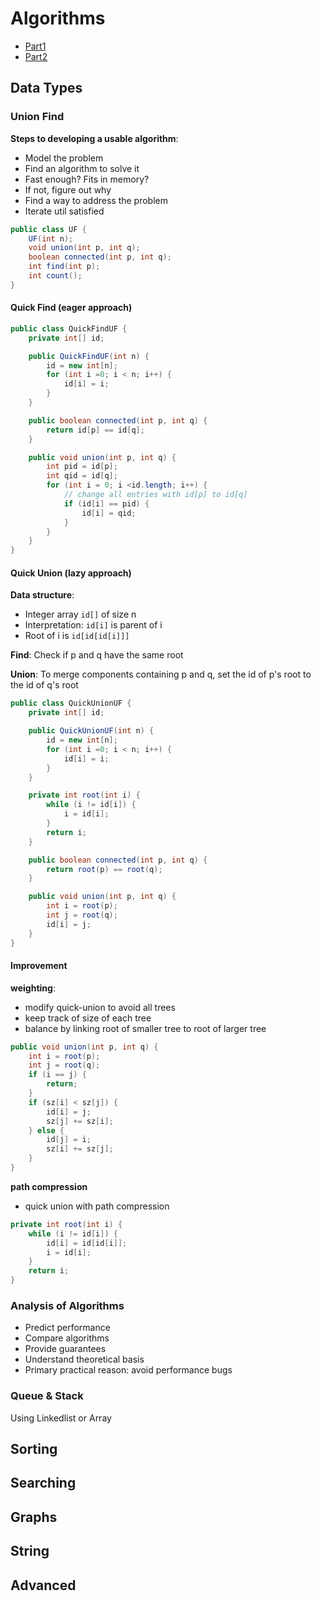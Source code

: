 # Algorithms

- [Part1](https://www.coursera.org/learn/algorithms-part1)
- [Part2](https://www.coursera.org/learn/algorithms-part2)

## Data Types

### Union Find

**Steps to developing a usable algorithm**:

- Model the problem
- Find an algorithm to solve it
- Fast enough? Fits in memory?
- If not, figure out why
- Find a way to address the problem
- Iterate util satisfied

```java
public class UF {
    UF(int n);
    void union(int p, int q);
    boolean connected(int p, int q);
    int find(int p);
    int count();
}
```

#### Quick Find (eager approach)

```java
public class QuickFindUF {
    private int[] id;

    public QuickFindUF(int n) {
        id = new int[n];
        for (int i =0; i < n; i++) {
            id[i] = i;
        }
    }

    public boolean connected(int p, int q) {
        return id[p] == id[q];
    }

    public void union(int p, int q) {
        int pid = id[p];
        int qid = id[q];
        for (int i = 0; i <id.length; i++) {
            // change all entries with id[p] to id[q]
            if (id[i] == pid) {
                id[i] = qid;
            }
        }
    }
}
```

#### Quick Union (lazy approach)

**Data structure**:

- Integer array `id[]` of size n
- Interpretation: `id[i]` is parent of i
- Root of i is `id[id[id[i]]]`

**Find**: Check if p and q have the same root

**Union**: To merge components containing p and q, set the id of p's root to the id of q's root

```java
public class QuickUnionUF {
    private int[] id;

    public QuickUnionUF(int n) {
        id = new int[n];
        for (int i =0; i < n; i++) {
            id[i] = i;
        }
    }

    private int root(int i) {
        while (i != id[i]) {
            i = id[i];
        }
        return i;
    }

    public boolean connected(int p, int q) {
        return root(p) == root(q);
    }

    public void union(int p, int q) {
        int i = root(p);
        int j = root(q);
        id[i] = j;
    }
}
```

#### Improvement

**weighting**:

- modify quick-union to avoid all trees
- keep track of size of each tree
- balance by linking root of smaller tree to root of larger tree

```java
public void union(int p, int q) {
    int i = root(p);
    int j = root(q);
    if (i == j) {
        return;
    }
    if (sz[i] < sz[j]) {
        id[i] = j;
        sz[j] += sz[i];
    } else {
        id[j] = i;
        sz[i] += sz[j];
    }
}
```

**path compression**

- quick union with path compression

```java
private int root(int i) {
    while (i != id[i]) {
        id[i] = id[id[i]];
        i = id[i];
    }
    return i;
}
```

### Analysis of Algorithms

- Predict performance
- Compare algorithms
- Provide guarantees
- Understand theoretical basis
- Primary practical reason: avoid performance bugs

### Queue & Stack

Using Linkedlist or Array

## Sorting

## Searching

## Graphs

## String

## Advanced
